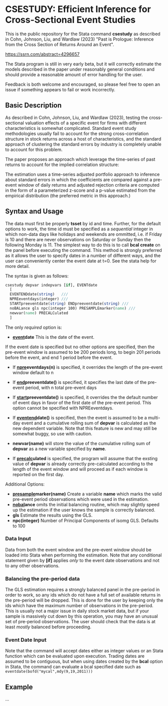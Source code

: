# CSESTUDY: Efficient Inference for Cross-Sectional Event Studies
This is the public repository for the Stata command **csestudy** as described in Cohn, Johnson, Liu, and Wardlaw (2023) "Past is Prologue: Inference from the Cross Section of Returns Around an Event".

https://ssrn.com/abstract=4296657

The Stata program is still in very early beta, but it will correctly estimate the models described in the paper under reasonably general conditions and should provide a reasonable amount of error handling for the user.

Feedback is both welcome and encouraged, so please feel free to open an issue if something appears to fail or work incorrectly.

## Basic Description

As described in Cohn, Johnson, Liu, and Wardlaw (2023), testing the cross-sectional valuation effects of a specific event for firms with different characteristics is somewhat complicated. Standard event study methodologies usually fail to account for the strong cross-correlation structure in stock returns across a host of characteristics, and the standard approach of clustering the standard errors by industry is completely unable to account for this problem.

The paper proposes an approach which leverage the time-series of past returns to account for the implied correlation structure:

The estimation uses a time-series adjusted portfolio approach to inference about standard errors in which the coefficients are compared against a pre-event window of daily returns and adjusted rejection criteria are computed in the form of a parameterized z-score and a p-value estimated from the empirical distribution (the preferred metric in this approach.)


## Syntax and Usage

The data must first be properly **tsset** by id and time. Further, for the default options to work, the time id must be specified as a _sequential_ integer in which non-data days like holidays and weekends are ommitted, i.e. if Friday is 10 and there are never observations on Saturday or Sunday then the following Monday is 11. The simplest way to do this is to call **bcal create** on the panel before executing the command. This method is strongly preferred as it allows the user to specify dates in a number of different ways, and the user can conveniently center the event date at t=0. See the stata help for more detail. 

The syntax is given as follows:

```stata
csestudy depvar indepvars [if], EVENTdate
  [
  EVENTENDdate(string)   ///
  NPREeventdays(integer) ///
  STARTpreeventdate(string) ENDpreeventdate(string) ///
  noBALance gls npc(integer 100) PRESAMPLEmarker(name) ///
  newvar(name) PRECALCulated
  ] 
```
The only _required_ option is:
- **<ins>event</ins>date** This is the date of the event.

If the event date is specified but no other options are specified, then the pre-event window is assumed to be 200 periods long, to begin 201 periods before the event, and end 1 period before the event.

- If **<ins>npre</ins>eventdays(n)** is specified, it overrides the length of the pre-event window default to n
- If **<ins>end</ins>preeventdate()** is specified, it specifies the last date of the pre-event period, with n total pre-event days
- If **<ins>start</ins>preeventdate()** is specified, it overrides the the default number of event days in favor of the first date of the pre-event period. This option cannot be specified with NPREeventdays.

- If **<ins>eventend</ins>date()** is specified, then the event is assumed to be a multi-day event and a cumulative rolling sum of **depvar** is calculated as the new dependent variable. Note that this feature is new and may still be somewhat buggy, so use with caution.
- **newvar(name)** will store the value of the cumulative rolling sum of **depvar** as a new variable specified by **name**.
- If **<ins>precalc</ins>ulated** is specified, the program will assume that the exsting value of **depvar** is already correctly pre-calculated according to the length of the event window and will proceed as if each window is reported on the first day.
 
Additional Options:
- **<ins>presample</ins>marker(name)**  Create a variable **name** which marks the valid pre-event period observations which were used in the estimation.
- **<ins>nobal</ins>ance** omits the initial balancing routine, which may slightly speed up the estimation if the user knows the sample is correctly balanced.
- **gls** Estimate the results using the GLS.
- **npc(integer)**  Number of Principal Components of isomg GLS. Defaults to 100

### Data Input
Data from both the event window and the pre-event window should be loaded into Stata when performing the estimation. Note that any conditional statement given by **[if]** applies *only* to the event date observations and not to any other observations.


### Balancing the pre-period data
The GLS estimation requires a strongly balanced panel in the pre-period in order to work, so any ids which do not have a full set of available returns in the pre-period will be dropped. This is done for the user by keeping only the ids which have the maximum number of observations in the pre-period. This is usually not a major issue in daily stock market data, but if your sample is massively cut down by this operation, you may have an unusual set of pre-period observations. The user should check that the data is at least *mostly* balanced before proceeding.


### Event Date Input
Note that the command will accept dates either as integer values or an Stata function which can be evaluated upon execution. Trading dates are assumed to be contiguous, but when using dates created by the **bcal** option in Stata, the command can evaluate a bcal specified date such as `eventdate(bofd("mycal",mdy(9,19,2011)))`

## Example
...
